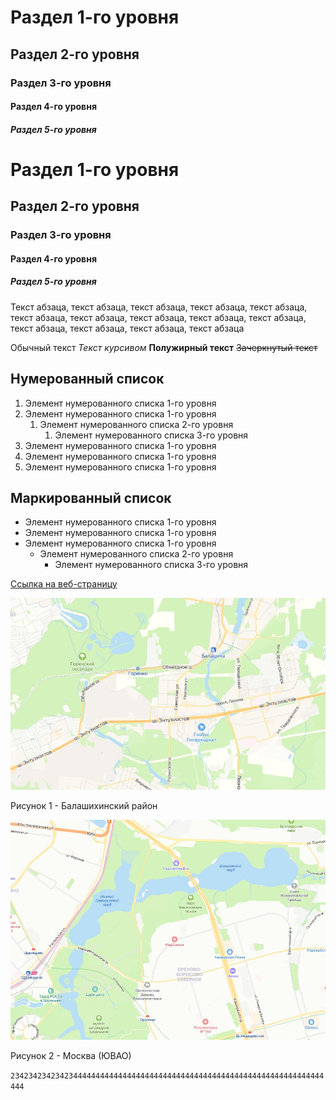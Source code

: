 # Раздел 1-го уровня
## Раздел 2-го уровня
### Раздел 3-го уровня
#### Раздел 4-го уровня
##### Раздел 5-го уровня

# Раздел 1-го уровня
## Раздел 2-го уровня
### Раздел 3-го уровня
#### Раздел 4-го уровня
##### Раздел 5-го уровня

Текст абзаца, текст абзаца, текст абзаца, текст абзаца, текст абзаца, текст абзаца, текст абзаца, текст абзаца, текст абзаца, текст абзаца, текст абзаца, текст абзаца, текст абзаца, текст абзаца

Обычный текст
*Текст курсивом*
**Полужирный текст**
~~Зачеркнутый текст~~


## Нумерованный список

1. Элемент нумерованного списка 1-го уровня 
2. Элемент нумерованного списка 1-го уровня 
    1. Элемент нумерованного списка 2-го уровня
        1. Элемент нумерованного списка 3-го уровня 
3. Элемент нумерованного списка 1-го уровня 
4. Элемент нумерованного списка 1-го уровня 
5. Элемент нумерованного списка 1-го уровня 

## Маркированный список

* Элемент нумерованного списка 1-го уровня 
* Элемент нумерованного списка 1-го уровня 
* Элемент нумерованного списка 1-го уровня 
  * Элемент нумерованного списка 2-го уровня
    * Элемент нумерованного списка 3-го уровня
   
[Ссылка на веб-страницу](https://skillbox.ru/media/ "Всплывающая подсказка")

![текст](pic-01.jpg)

Рисунок 1 - Балашихинский район

![текст](pic-02.jpg)

Рисунок 2 - Москва (ЮВАО)

`2342342342342344444444444444444444444444444444444444444444444444444444444`




